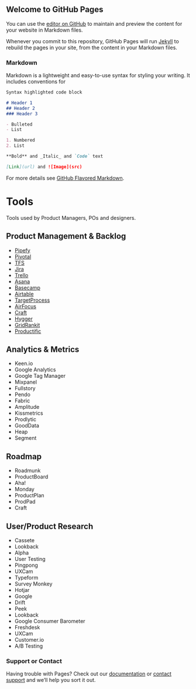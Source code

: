 ## Welcome to GitHub Pages

You can use the [editor on GitHub](https://github.com/andreluizfsantos/ProductManagement/edit/master/index.md) to maintain and preview the content for your website in Markdown files.

Whenever you commit to this repository, GitHub Pages will run [Jekyll](https://jekyllrb.com/) to rebuild the pages in your site, from the content in your Markdown files.

### Markdown

Markdown is a lightweight and easy-to-use syntax for styling your writing. It includes conventions for

```markdown
Syntax highlighted code block

# Header 1
## Header 2
### Header 3

- Bulleted
- List

1. Numbered
2. List

**Bold** and _Italic_ and `Code` text

[Link](url) and ![Image](src)
```

For more details see [GitHub Flavored Markdown](https://guides.github.com/features/mastering-markdown/).

# Tools

Tools used by Product Managers, POs and designers.

## Product Management & Backlog
- [Pipefy](http://www.pipefy.com)
- [Pivotal](http://www.pipefy.com)
- [TFS](http://www.pipefy.com)
- [Jira](http://www.pipefy.com)
- [Trello](http://www.pipefy.com)
- [Asana](http://www.pipefy.com)
- [Basecamp](http://www.pipefy.com)
- [Airtable](http://www.pipefy.com)
- [TargetProcess](http://www.pipefy.com)
- [AirFocus](http://www.pipefy.com)
- [Craft](http://www.pipefy.com)
- [Hygger](http://www.pipefy.com)
- [GridRankit](http://www.pipefy.com)
- [Productific](http://www.pipefy.com)

## Analytics & Metrics
- Keen.io
- Google Analytics
- Google Tag Manager
- Mixpanel
- Fullstory
- Pendo
- Fabric
- Amplitude
- Kissmetrics
- Prodlytic
- GoodData
- Heap
- Segment

## Roadmap
- Roadmunk
- ProductBoard
- Aha!
- Monday
- ProductPlan
- ProdPad
- Craft

## User/Product Research
- Cassete
- Lookback
- Alpha
- User Testing
- Pingpong
- UXCam
- Typeform
- Survey Monkey
- Hotjar
- Google
- Drift
- Peek
- Lookback
- Google Consumer Barometer
- Freshdesk
- UXCam
- Customer.io
- A/B Testing


### Support or Contact

Having trouble with Pages? Check out our [documentation](https://help.github.com/categories/github-pages-basics/) or [contact support](https://github.com/contact) and we’ll help you sort it out.
